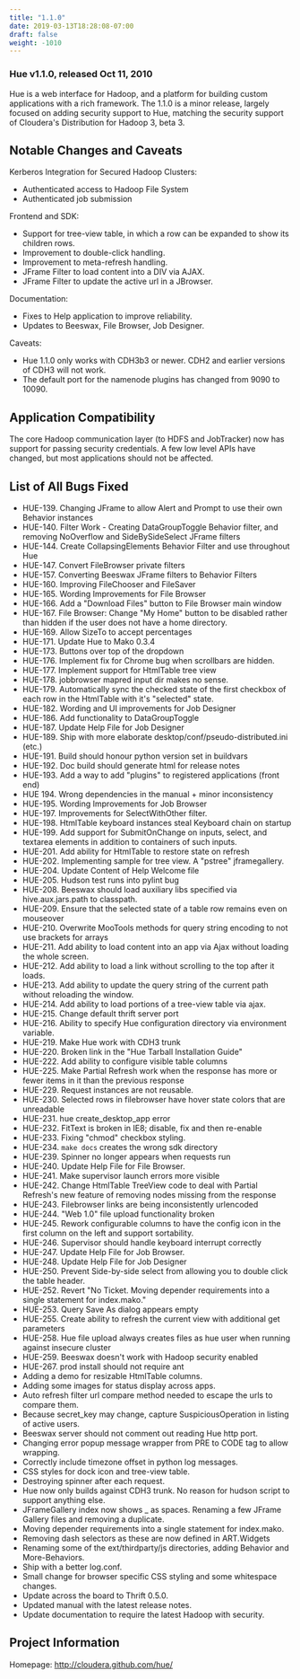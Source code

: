 ```yaml
---
title: "1.1.0"
date: 2019-03-13T18:28:08-07:00
draft: false
weight: -1010
---
```


### Hue v1.1.0, released Oct 11, 2010


Hue is a web interface for Hadoop, and a platform for building custom
applications with a rich framework. The 1.1.0 is a minor release, largely
focused on adding security support to Hue, matching the security
support of Cloudera's Distribution for Hadoop 3, beta 3.


Notable Changes and Caveats
---------------------------
Kerberos Integration for Secured Hadoop Clusters:

* Authenticated access to Hadoop File System
* Authenticated job submission

Frontend and SDK:

* Support for tree-view table, in which a row can be expanded to show its
children rows.
* Improvement to double-click handling.
* Improvement to meta-refresh handling.
* JFrame Filter to load content into a DIV via AJAX.
* JFrame Filter to update the active url in a JBrowser.

Documentation:

* Fixes to Help application to improve reliability.
* Updates to Beeswax, File Browser, Job Designer.

Caveats:

* Hue 1.1.0 only works with CDH3b3 or newer. CDH2 and earlier versions of CDH3
will not work.
* The default port for the namenode plugins has changed from 9090 to 10090.


Application Compatibility
-------------------------
The core Hadoop communication layer (to HDFS and JobTracker) now has support
for passing security credentials. A few low level APIs have changed, but most
applications should not be affected.


List of All Bugs Fixed
----------------------
* HUE-139. Changing JFrame to allow Alert and Prompt to use their own Behavior instances
* HUE-140. Filter Work - Creating DataGroupToggle Behavior filter, and removing NoOverflow and SideBySideSelect JFrame filters
* HUE-144. Create CollapsingElements Behavior Filter and use throughout Hue
* HUE-147. Convert FileBrowser private filters
* HUE-157. Converting Beeswax JFrame filters to Behavior Filters
* HUE-160. Improving FileChooser and FileSaver
* HUE-165. Wording Improvements for File Browser
* HUE-166. Add a "Download Files" button to File Browser main window
* HUE-167. File Browser: Change "My Home" button to be disabled rather than hidden if the user does not have a home directory.
* HUE-169. Allow SizeTo to accept percentages
* HUE-171. Update Hue to Mako 0.3.4
* HUE-173. Buttons over top of the dropdown
* HUE-176. Implement fix for Chrome bug when scrollbars are hidden.
* HUE-177. Implement support for HtmlTable tree view
* HUE-178. jobbrowser mapred input dir makes no sense.
* HUE-179. Automatically sync the checked state of the first checkbox of each row in the HtmlTable with it's "selected" state.
* HUE-182. Wording and UI improvements for Job Designer
* HUE-186. Add functionality to DataGroupToggle
* HUE-187. Update Help File for Job Designer
* HUE-189. Ship with more elaborate desktop/conf/pseudo-distributed.ini (etc.)
* HUE-191. Build should honour python version set in buildvars
* HUE-192. Doc build should generate html for release notes
* HUE-193. Add a way to add "plugins" to registered applications (front end)
* HUE 194. Wrong dependencies in the manual + minor inconsistency
* HUE-195. Wording Improvements for Job Browser
* HUE-197. Improvements for SelectWithOther filter.
* HUE-198. HtmlTable keyboard instances steal Keyboard chain on startup
* HUE-199. Add support for SubmitOnChange on inputs, select, and textarea elements in addition to containers of such inputs.
* HUE-201. Add ability for HtmlTable to restore state on refresh
* HUE-202. Implementing sample for tree view. A "pstree" jframegallery.
* HUE-204. Update Content of Help Welcome file
* HUE-205. Hudson test runs into pylint bug
* HUE-208. Beeswax should load auxiliary libs specified via hive.aux.jars.path to classpath.
* HUE-209. Ensure that the selected state of a table row remains even on mouseover
* HUE-210. Overwrite MooTools methods for query string encoding to not use brackets for arrays
* HUE-211. Add ability to load content into an app via Ajax without loading the whole screen.
* HUE-212. Add ability to load a link without scrolling to the top after it loads.
* HUE-213. Add ability to update the query string of the current path without reloading the window.
* HUE-214. Add ability to load portions of a tree-view table via ajax.
* HUE-215. Change default thrift server port
* HUE-216. Ability to specify Hue configuration directory via environment variable.
* HUE-219. Make Hue work with CDH3 trunk
* HUE-220. Broken link in the "Hue Tarball Installation Guide"
* HUE-222. Add ability to configure visible table columns
* HUE-225. Make Partial Refresh work when the response has more or fewer items in it than the previous response
* HUE-229. Request instances are not reusable.
* HUE-230. Selected rows in filebrowser have hover state colors that are unreadable
* HUE-231. hue create_desktop_app error
* HUE-232. FitText is broken in IE8; disable, fix and then re-enable
* HUE-233. Fixing "chmod" checkbox styling.
* HUE-234. `make docs` creates the wrong sdk directory
* HUE-239. Spinner no longer appears when requests run
* HUE-240. Update Help File for File Browser.
* HUE-241. Make supervisor launch errors more visible
* HUE-242. Change HtmlTable TreeView code to deal with Partial Refresh's new feature of removing nodes missing from the response
* HUE-243. Filebrowser links are being inconsistently urlencoded
* HUE-244. "Web 1.0" file upload functionality broken
* HUE-245. Rework configurable columns to have the config icon in the first column on the left and support sortability.
* HUE-246. Supervisor should handle keyboard interrupt correctly
* HUE-247. Update Help File for Job Browser.
* HUE-248. Update Help File for Job Designer
* HUE-250. Prevent Side-by-side select from allowing you to double click the table header.
* HUE-252. Revert "No Ticket. Moving depender requirements into a single statement for index.mako."
* HUE-253. Query Save As dialog appears empty
* HUE-255. Create ability to refresh the current view with additional get parameters
* HUE-258. Hue file upload always creates files as hue user when running against insecure cluster
* HUE-259. Beeswax doesn't work with Hadoop security enabled
* HUE-267. prod install should not require ant
* Adding a demo for resizable HtmlTable columns.
* Adding some images for status display across apps.
* Auto refresh filter url compare method needed to escape the urls to compare them.
* Because secret_key may change, capture SuspiciousOperation in listing of active users.
* Beeswax server should not comment out reading Hue http port.
* Changing error popup message wrapper from PRE to CODE tag to allow wrapping.
* Correctly include timezone offset in python log messages.
* CSS styles for dock icon and tree-view table.
* Destroying spinner after each request.
* Hue now only builds against CDH3 trunk. No reason for hudson script to support anything else.
* JFrameGallery index now shows _ as spaces. Renaming a few JFrame Gallery files and removing a duplicate.
* Moving depender requirements into a single statement for index.mako.
* Removing dash selectors as these are now defined in ART.Widgets
* Renaming some of the ext/thirdparty/js directories, adding Behavior and More-Behaviors.
* Ship with a better log.conf.
* Small change for browser specific CSS styling and some whitespace changes.
* Update across the board to Thrift 0.5.0.
* Updated manual with the latest release notes.
* Update documentation to require the latest Hadoop with security.


Project Information
-------------------
Homepage: http://cloudera.github.com/hue/

